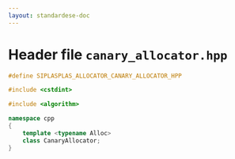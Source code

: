 ```yaml
---
layout: standardese-doc
---
```


# Header file `canary_allocator.hpp`

``` cpp
#define SIPLASPLAS_ALLOCATOR_CANARY_ALLOCATOR_HPP 

#include <cstdint>

#include <algorithm>

namespace cpp
{
    template <typename Alloc>
    class CanaryAllocator;
}
```

